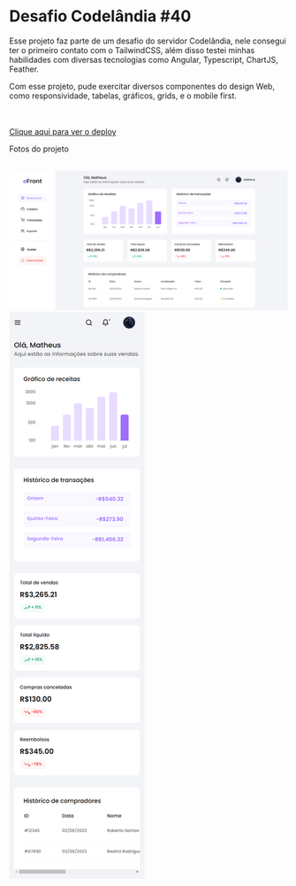 <h1>Desafio Codelândia #40</h1>

<p>Esse projeto faz parte de um desafio do servidor <a>Codelândia</a>, nele consegui ter o primeiro contato com o TailwindCSS, além disso testei minhas habilidades com diversas tecnologias como Angular, Typescript, ChartJS, Feather.<p>

<p>Com esse projeto, pude exercitar diversos componentes do design Web, como responsividade, tabelas, gráficos, grids, e o mobile first.</p><br>
<br>
<a href="">Clique aqui para ver o deploy</a>
<br>
<p>Fotos do projeto</p><br>

<img src="src/assets/desafio40.png">
<img src="src/assets/desafio40mobile.png">


